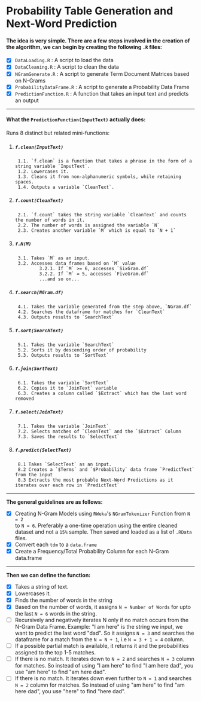 # Probability Table Generation and Next-Word Prediction

#### __The idea is very simple. There are a few steps involved in the creation of the algorithm, we can begin by creating the following `.R` files:__  

- [x] `DataLoading.R` : A script to load the data  
- [x] `DataCleaning.R` : A script to clean the data  
- [x] `NGramGenerate.R` : A script to generate Term Document Matrices based on N-Grams  
- [x] `ProbabilityDataFrame.R` : A script to generate a Probability Data Frame  
- [x] `PredictionFunction.R` : A function that takes an input text and predicts an output

---

#### __What the `PredictionFunction(InputText)` actually does:__  
  
Runs 8 distinct but related mini-functions:  

1. ##### __`f.clean(InputText)`__ 
        1.1. `f.clean` is a function that takes a phrase in the form of a string variable `InputText`.  
        1.2. Lowercases it.  
        1.3. Cleans it from non-alphanumeric symbols, while retaining spaces.  
        1.4. Outputs a variable `CleanText`.
        
2. ##### __`f.count(CleanText)`__  
        2.1. `f.count` takes the string variable `CleanText` and counts the number of words in it.
        2.2. The number of words is assigned the variable `N`
        2.3. Creates another variable `M` which is equal to `N + 1`
  
3. ##### __`f.N(M)`__   
        3.1. Takes `M` as an input.  
        3.2. Accesses data frames based on `M` value
                3.2.1. If `M` >= 6, accesses `SixGram.df`
                3.2.2. If `M` = 5, accesses `FiveGram.df`
                ...and so on...
        
4. ##### __`f.search(NGram.df)`__  
        4.1. Takes the variable generated from the step above, `NGram.df`
        4.2. Searches the dataframe for matches for `CleanText`
        4.3. Outputs results to `SearchText`
        
5. ##### __`f.sort(SearchText)`__      
        5.1. Takes the variable `SearchText`
        5.2. Sorts it by descending order of probability
        5.3. Outputs results to `SortText` 
        
6. ##### __`f.join(SortText)`__ 
        6.1. Takes the variable `SortText`
        6.2. Copies it to `JoinText` variable
        6.3. Creates a column called `$Extract` which has the last word removed
        
7. ##### __`f.select(JoinText)`__
        7.1. Takes the variable `JoinText`
        7.2. Selects matches of `CleanText` and the `$Extract` Column
        7.3. Saves the results to `SelectText`
        
8. ##### __`f.predict(SelectText)`__  
        8.1 Takes `SelectText` as an input.  
        8.2 Creates a `$Terms` and `$Probability` data frame `PredictText` from the input
        8.3 Extracts the most probable Next-Word Predictions as it iterates over each row in `PredictText`  
        
---
  
__The general guidelines are as follows:__  
- [x] Creating N-Gram Models using `RWeka`'s `NGramTokenizer` Function from `N = 2`  
to `N = 6`. Preferably a one-time operation using the entire cleaned dataset and not a `15%` sample. Then saved and loaded as a list of `.RData` files.
- [x] Convert each `tdm` to a `data.frame`
- [x] Create a Frequency/Total Probability Column for each N-Gram data.frame 

--- 
 
__Then we can define the function:__  
- [x] Takes a string of text.  
- [x] Lowercases it.  
- [x] Finds the number of words in the string  
- [x] Based on the number of words, it assigns `N = Number of Words` for upto the last `N = 6` words in the string.  
- [ ] Recursively and negatively iterates N only if no match occurs from the N-Gram Data Frame. Example: "I am here" is the string we input, we want to predict the last word "dad". So it assigns `N = 3` and searches the dataframe for a match from the `N = N + 1`, i.e `N = 3 + 1 = 4` column.   
- [ ] If a possible partial match is available, it returns it and the probabilities assigned to the top 1-5 matches.  
- [ ] If there is no match. It iterates down to `N = 2` and searches `N = 3` column for matches. So instead of using "I am here" to find "I am here dad", you use "am here" to find "am here dad".   
- [ ] If there is no match. It iterates down even further to `N = 1` and searches `N = 2` column for matches. So instead of using "am here" to find "am here dad", you use "here" to find "here dad".   

